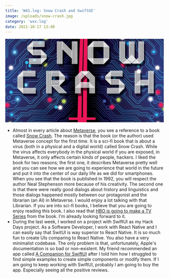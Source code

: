 ```yaml
---
title: 'W41.log: Snow Crash and SwiftUI'
image: /uploads/snow-crash.jpg
category: 'wxx.log'
date: 2021-10-17 13:40
---
```


![Snow Crash book cover](/uploads/snow-crash.jpg)

- Almost in every article about [Metaverse](https://mertbulan.com/2021/09/05/the-next-big-thing-metaverse/), you see a reference to a book called [Snow Crash](https://www.goodreads.com/book/show/40651883-snow-crash). The reason is that the book (or the author) used Metaverse concept for the first time. It is a sci-fi book that is about a virus (both in a physical and a digital world) called Snow Crash. While the virus affects everybody in the physical world if you are exposed, in Metaverse, it only affects certain kinds of people, hackers. I liked the book for two reasons; the first one, it describes Metaverse pretty well and you can see how we are going to experience that world in the future and put it into the center of our daily life as we did for smartphones. When you see that the book is published in 1992, you will respect the author Neal Stephenson more because of his creativity. The second one is that there were really good dialogs about history and linguistics and those dialogs happened mostly between our protagonist and the librarian (an AI) in Metaverse. I would enjoy a lot talking with that Librarian. If you are into sci-fi books, I believe that you are going to enjoy reading this book. I also read that [HBO is going to make a TV Series](https://www.engadget.com/2019-12-14-snow-crash-tv-series-hbo-max.html?_guc_consent_skip=1634471799) from the book. I'm already looking forward to it.
- During the last week, I worked on a project with SwiftUI as my Hack Days project. As a Software Developer, I work with React Native and I can easily say that SwitUI is way superior to React Native. It is so much fun to create UIs comparing to React Native. You also have a very minimalist codebase. The only problem is that, unfortunately, Apple's documentation is so bad or non-existent. My friend recommended an app called [A Companion for SwiftUI](https://apps.apple.com/us/app/a-companion-for-swiftui/id1485436674?mt=12) after I told him how I struggled to find simple examples to create simple components or modify them. If I am going to keep working with SwiftUI, probably I am going to buy the app. Especially seeing all the positive reviews.